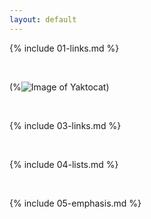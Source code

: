 ```yaml
---
layout: default
---
```


{% include 01-links.md %}

<br>

(%![Image of Yaktocat](https://octodex.github.com/images/yaktocat.png))

<br>

{% include 03-links.md %}

<br>

{% include 04-lists.md %}

<br>

{% include 05-emphasis.md %}